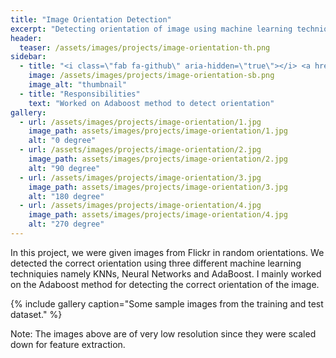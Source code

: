 ```yaml
---
title: "Image Orientation Detection"
excerpt: "Detecting orientation of image using machine learning techniques."
header:
  teaser: /assets/images/projects/image-orientation-th.png
sidebar:
  - title: "<i class=\"fab fa-github\" aria-hidden=\"true\"></i> <a href=\"https://github.com/yashketkar/B551-Elements-Of-Artificial-Intelligence/tree/master/pssapre-sdarekar-yketkar-a5\">GitHub Repo</a>"
    image: /assets/images/projects/image-orientation-sb.png
    image_alt: "thumbnail"
  - title: "Responsibilities"
    text: "Worked on Adaboost method to detect orientation"
gallery:
  - url: /assets/images/projects/image-orientation/1.jpg
    image_path: assets/images/projects/image-orientation/1.jpg
    alt: "0 degree"
  - url: /assets/images/projects/image-orientation/2.jpg
    image_path: assets/images/projects/image-orientation/2.jpg
    alt: "90 degree"
  - url: /assets/images/projects/image-orientation/3.jpg
    image_path: assets/images/projects/image-orientation/3.jpg
    alt: "180 degree"
  - url: /assets/images/projects/image-orientation/4.jpg
    image_path: assets/images/projects/image-orientation/4.jpg
    alt: "270 degree"
---
```

In this project, we were given images from Flickr in random orientations. We detected the correct orientation using three different machine learning techniquies namely KNNs, Neural Networks and AdaBoost. I mainly worked on the Adaboost method for detecting the correct orientation of the image.

{% include gallery caption="Some sample images from the training and test dataset." %}

Note: The images above are of very low resolution since they were scaled down for feature extraction.
